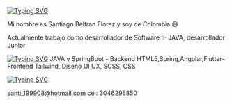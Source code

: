 
[![Typing SVG](https://readme-typing-svg.demolab.com?font=Fira+Code&pause=1000&width=435&lines=Santiago+Beltr%C3%A1n+Fl%C3%B3rez)](https://git.io/typing-svg)


Mi nombre es Santiago Beltran Florez y soy de Colombia 😄

Actualmente trabajo como desarrollador de Software
✨ JAVA, desarrollador Junior

[![Typing SVG](https://readme-typing-svg.demolab.com?font=Fira+Code&pause=1000&color=13F711&width=435&lines=Habilidades)](https://git.io/typing-svg)
JAVA y SpringBoot - Backend
HTML5,Spring,Angular,Flutter- Frontend
Tailwind, Diseño UI UX, SCSS, CSS

[![Typing SVG](https://readme-typing-svg.demolab.com?font=Fira+Code&pause=1000&color=F72424&width=435&lines=Contacto)](https://git.io/typing-svg)

santi_199908@hotmail.com
cel: 3046295850
